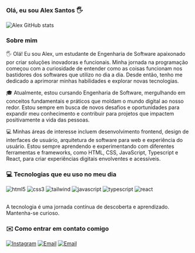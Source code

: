 ### Olá, eu sou Alex Santos 🖐️


![Alex GitHub stats](https://github-readme-stats.vercel.app/api?username=devalexmorais&show_icons=true&theme=dracula)

### Sobre mim
🖐️ Olá! Eu sou Alex, um estudante de Engenharia de Software apaixonado por criar soluções inovadoras e funcionais. Minha jornada na programação começou com a curiosidade de entender como as coisas funcionam nos bastidores dos softwares que utilizo no dia a dia. Desde então, tenho me dedicado a aprimorar minhas habilidades e explorar novas tecnologias.

🎓 Atualmente, estou cursando Engenharia de Software, mergulhando em conceitos fundamentais e práticos que moldam o mundo digital ao nosso redor. Estou sempre em busca de novos desafios e oportunidades para expandir meu conhecimento e contribuir para projetos que impactem positivamente a vida das pessoas.

💻 Minhas áreas de interesse incluem desenvolvimento frontend, design de interfaces de usuário, arquitetura de software para web e experiência do usuário. Estou sempre aprendendo e experimentando com diferentes ferramentas e frameworks, como HTML, CSS, JavaScript, Typescript e React, para criar experiências digitais envolventes e acessíveis.


### 💻 Tecnologias que eu uso no meu dia

<div style="display: inline_block">
    <img aling="center" alt="html5" src="https://img.shields.io/badge/HTML5-E34F26?style=for-the-badge&logo=html5&logoColor=white"/>
    <img aling="center" alt="css3" src="https://img.shields.io/badge/CSS3-1572B6?style=for-the-badge&logo=css3&logoColorwhite/">
    <img aling="center" alt="tailwind" src="https://img.shields.io/badge/Tailwind_CSS-38B2AC?style=for-the-badge&logo=tailwind-css&logoColor=white"/>
    <img aling="center" alt="javascript" src="https://img.shields.io/badge/JavaScript-F7DF1E?style=for-the-badge&logo=javascript&logoColor=black"/>
    <img aling="center" alt="typescript" src="https://img.shields.io/badge/TypeScript-007ACC?style=for-the-badge&logo=typescript&logoColor=white"/>
    <img aling="center" alt="react" src="https://img.shields.io/badge/React-20232A?style=for-the-badge&logo=react&logoColor=61DAFB"/>
</div><br>

A tecnologia é uma jornada contínua de descoberta e aprendizado. Mantenha-se curioso.

###  ✉️ Como entrar em contato comigo
[![Instagram](https://img.shields.io/badge/Instagram-E4405F?style=for-the-badge&logo=instagram&logoColor=white)](https://www.instagram.com/alexs4ntoss/)
[![Email](https://img.shields.io/badge/Gmail-D14836?style=for-the-badge&logo=gmail&logoColor=white)](https://mail.google.com/mail/u/0/?tab=rm&ogbl#inbox)
[![Email](https://img.shields.io/badge/LinkedIn-0077B5?style=for-the-badge&logo=linkedin&logoColor=white)](https://www.linkedin.com/in/alex-santos-a6097a258/)
